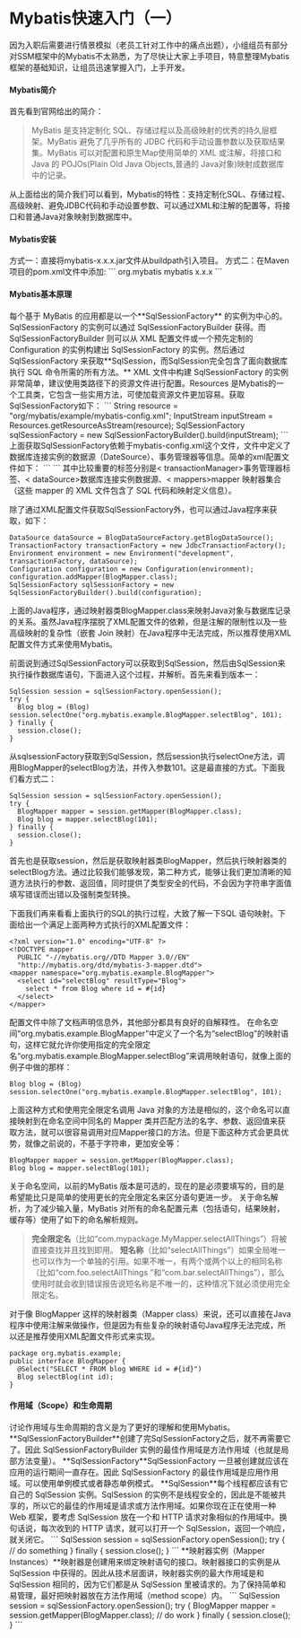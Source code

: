 <h1>Mybatis快速入门（一）</h1>
因为入职后需要进行情景模拟（老员工针对工作中的痛点出题），小组组员有部分对SSM框架中的Mybatis不太熟悉，为了尽快让大家上手项目，特意整理Mybatis框架的基础知识，让组员迅速掌握入门，上手开发。

<h4>Mybatis简介</h4>
首先看到官网给出的简介：

>MyBatis 是支持定制化 SQL、存储过程以及高级映射的优秀的持久层框架。MyBatis 避免了几乎所有的 JDBC 代码和手动设置参数以及获取结果集。MyBatis 可以对配置和原生Map使用简单的 XML 或注解，将接口和 Java 的 POJOs(Plain Old Java Objects,普通的 Java对象)映射成数据库中的记录。

从上面给出的简介我们可以看到，Mybatis的特性：支持定制化SQL、存储过程、高级映射、避免JDBC代码和手动设置参数、可以通过XML和注解的配置等，将接口和普通Java对象映射到数据库中。

<h4>Mybatis安装</h4>
方式一：直接将mybatis-x.x.x.jar文件从buildpath引入项目。
方式二：在Maven项目的pom.xml文件中添加:
```
<dependency>
  <groupId>org.mybatis</groupId>
  <artifactId>mybatis</artifactId>
  <version>x.x.x</version>
</dependency>
```
<h4>Mybatis基本原理</h4>
每个基于 MyBatis 的应用都是以一个**SqlSessionFactory** 的实例为中心的。SqlSessionFactory 的实例可以通过 SqlSessionFactoryBuilder 获得。而 SqlSessionFactoryBuilder 则可以从 XML 配置文件或一个预先定制的 Configuration 的实例构建出 SqlSessionFactory 的实例。然后通过SqlSessionFactory 来获取**SqlSession，而SqlSession完全包含了面向数据库执行 SQL 命令所需的所有方法。**
XML 文件中构建 SqlSessionFactory 的实例非常简单，建议使用类路径下的资源文件进行配置。Resources 是Mybatis的一个工具类，它包含一些实用方法，可使加载资源文件更加容易。获取SqlSessionFactory如下：
```
String resource = "org/mybatis/example/mybatis-config.xml";
InputStream inputStream = Resources.getResourceAsStream(resource);
SqlSessionFactory sqlSessionFactory = new SqlSessionFactoryBuilder().build(inputStream);
```
上面获取SqlSessionFactory依赖于mybatis-config.xml这个文件，文件中定义了数据库连接实例的数据源（DateSource）、事务管理器等信息。简单的xml配置文件如下：
```
<?xml version="1.0" encoding="UTF-8" ?>
<!DOCTYPE configuration
  PUBLIC "-//mybatis.org//DTD Config 3.0//EN"
  "http://mybatis.org/dtd/mybatis-3-config.dtd">
<configuration>
  <environments default="development">
    <environment id="development">
      <transactionManager type="JDBC"/>
      <dataSource type="POOLED">
        <property name="driver" value="${driver}"/>
        <property name="url" value="${url}"/>
        <property name="username" value="${username}"/>
        <property name="password" value="${password}"/>
      </dataSource>
    </environment>
  </environments>
  <mappers>
    <mapper resource="org/mybatis/example/BlogMapper.xml"/>
  </mappers>
</configuration>
```
其中比较重要的标签分别是< transactionManager>事务管理器标签、< dataSource>数据库连接实例数据源、< mappers>mapper 映射器集合（这些 mapper 的 XML 文件包含了 SQL 代码和映射定义信息）。

除了通过XML配置文件获取SqlSessionFactory外，也可以通过Java程序来获取，如下：
```
DataSource dataSource = BlogDataSourceFactory.getBlogDataSource();
TransactionFactory transactionFactory = new JdbcTransactionFactory();
Environment environment = new Environment("development", transactionFactory, dataSource);
Configuration configuration = new Configuration(environment);
configuration.addMapper(BlogMapper.class);
SqlSessionFactory sqlSessionFactory = new SqlSessionFactoryBuilder().build(configuration);
```
上面的Java程序，通过映射器类BlogMapper.class来映射Java对象与数据库记录的关系。虽然Java程序摆脱了XML配置文件的依赖，但是注解的限制性以及一些高级映射的复杂性（嵌套 Join 映射）在Java程序中无法完成，所以推荐使用XML配置文件方式来使用Mybatis。

前面说到通过SqlSessionFactory可以获取到SqlSession，然后由SqlSession来执行操作数据库语句，下面进入这个过程，并解析。首先来看到版本一：
```
SqlSession session = sqlSessionFactory.openSession();
try {
  Blog blog = (Blog) session.selectOne("org.mybatis.example.BlogMapper.selectBlog", 101);
} finally {
  session.close();
}
```
从sqlsessionFactory获取到SqlSession，然后session执行selectOne方法，调用BlogMapper的selectBlog方法，并传入参数101。这是最直接的方式。下面我们看方式二：
```
SqlSession session = sqlSessionFactory.openSession();
try {
  BlogMapper mapper = session.getMapper(BlogMapper.class);
  Blog blog = mapper.selectBlog(101);
} finally {
  session.close();
}
```
首先也是获取session，然后是获取映射器类BlogMapper，然后执行映射器类的selectBlog方法。通过比较我们能够发现，第二种方式，能够让我们更加清晰的知道方法执行的参数、返回值，同时提供了类型安全的代码，不会因为字符串字面值填写错误而出错以及强制类型转换。

下面我们再来看看上面执行的SQL的执行过程，大致了解一下SQL 语句映射。下面给出一个满足上面两种方式执行的XML配置文件：
```
<?xml version="1.0" encoding="UTF-8" ?>
<!DOCTYPE mapper
  PUBLIC "-//mybatis.org//DTD Mapper 3.0//EN"
  "http://mybatis.org/dtd/mybatis-3-mapper.dtd">
<mapper namespace="org.mybatis.example.BlogMapper">
  <select id="selectBlog" resultType="Blog">
    select * from Blog where id = #{id}
  </select>
</mapper>
```
配置文件中除了文档声明信息外，其他部分都具有良好的自解释性。
在命名空间“org.mybatis.example.BlogMapper”中定义了一个名为“selectBlog”的映射语句，这样它就允许你使用指定的完全限定名“org.mybatis.example.BlogMapper.selectBlog”来调用映射语句，就像上面的例子中做的那样：
```
Blog blog = (Blog) session.selectOne("org.mybatis.example.BlogMapper.selectBlog", 101);
```
上面这种方式和使用完全限定名调用 Java 对象的方法是相似的，这个命名可以直接映射到在命名空间中同名的 Mapper 类并匹配方法的名字、参数、返回值来获取方法，就可以很容易调用对应Mapper接口的方法。但是下面这种方式会更具优势，就像之前说的，不基于字符串，更加安全等：
```
BlogMapper mapper = session.getMapper(BlogMapper.class);
Blog blog = mapper.selectBlog(101);
```
关于命名空间，以前的MyBatis 版本是可选的，现在的是必须要填写的，目的是希望能比只是简单的使用更长的完全限定名来区分语句更进一步。
关于命名解析，为了减少输入量，MyBatis 对所有的命名配置元素（包括语句，结果映射，缓存等）使用了如下的命名解析规则。

>**完全限定名**（比如“com.mypackage.MyMapper.selectAllThings”）将被直接查找并且找到即用。
**短名称**（比如“selectAllThings”）如果全局唯一也可以作为一个单独的引用。如果不唯一，有两个或两个以上的相同名称（比如“com.foo.selectAllThings ”和“com.bar.selectAllThings”），那么使用时就会收到错误报告说短名称是不唯一的，这种情况下就必须使用完全限定名。

对于像 BlogMapper 这样的映射器类（Mapper class）来说，还可以直接在Java程序中使用注解来做操作，但是因为有些复杂的映射语句Java程序无法完成，所以还是推荐使用XML配置文件形式来实现。
```
package org.mybatis.example;
public interface BlogMapper {
  @Select("SELECT * FROM blog WHERE id = #{id}")
  Blog selectBlog(int id);
}
```

<h4>作用域（Scope）和生命周期</h4>
讨论作用域与生命周期的含义是为了更好的理解和使用Mybatis。
**SqlSessionFactoryBuilder**创建了完SqlSessionFactory之后，就不再需要它了。因此 SqlSessionFactoryBuilder 实例的最佳作用域是方法作用域（也就是局部方法变量）。
**SqlSessionFactory**SqlSessionFactory 一旦被创建就应该在应用的运行期间一直存在。因此 SqlSessionFactory 的最佳作用域是应用作用域。可以使用单例模式或者静态单例模式。
**SqlSession**每个线程都应该有它自己的 SqlSession 实例。SqlSession 的实例不是线程安全的，因此是不能被共享的，所以它的最佳的作用域是请求或方法作用域。如果你现在正在使用一种 Web 框架，要考虑 SqlSession 放在一个和 HTTP 请求对象相似的作用域中。换句话说，每次收到的 HTTP 请求，就可以打开一个 SqlSession，返回一个响应，就关闭它。
```
SqlSession session = sqlSessionFactory.openSession();
try {
  // do something
} finally {
  session.close();
}
```
**映射器实例（Mapper Instances）**映射器是创建用来绑定映射语句的接口。映射器接口的实例是从 SqlSession 中获得的。因此从技术层面讲，映射器实例的最大作用域是和 SqlSession 相同的，因为它们都是从 SqlSession 里被请求的。为了保持简单和易管理，最好把映射器放在方法作用域（method scope）内。
```
SqlSession session = sqlSessionFactory.openSession();
try {
  BlogMapper mapper = session.getMapper(BlogMapper.class);
  // do work
} finally {
  session.close();
}
```